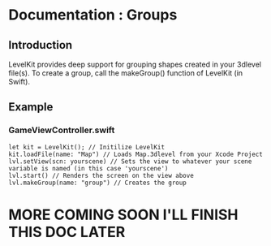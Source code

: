 # Documentation : Groups

## Introduction
LevelKit provides deep support for grouping shapes created in your 3dlevel file(s). To create a group, call the makeGroup() function of LevelKit (in Swift).

## Example
### GameViewController.swift
    let kit = LevelKit(); // Initilize LevelKit
    kit.loadFile(name: "Map") // Loads Map.3dlevel from your Xcode Project
    lvl.setView(scn: yourscene) // Sets the view to whatever your scene variable is named (in this case 'yourscene')
    lvl.start() // Renders the screen on the view above
    lvl.makeGroup(name: "group") // Creates the group
    
    
# MORE COMING SOON I'LL FINISH THIS DOC LATER
